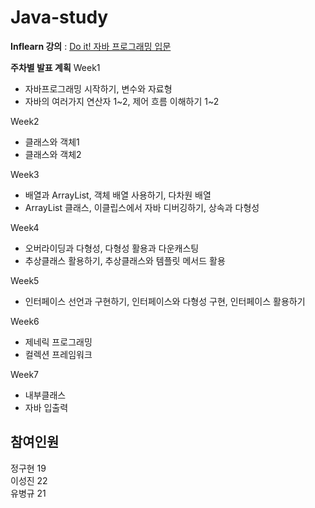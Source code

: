 # Java-study

**Inflearn 강의** : [Do it! 자바 프로그래밍 입문](https://www.inflearn.com/course/%EC%9E%90%EB%B0%94-%ED%94%84%EB%A1%9C%EA%B7%B8%EB%9E%98%EB%B0%8D-%EC%9E%85%EB%AC%B8#curriculum)  

**주차별 발표 계획**
Week1  
- 자바프로그래밍 시작하기, 변수와 자료형
- 자바의 여러가지 연산자 1\~2, 제어 흐름 이해하기 1\~2  

Week2  
- 클래스와 객체1
- 클래스와 객체2

Week3
- 배열과 ArrayList, 객체 배열 사용하기, 다차원 배열
- ArrayList 클래스, 이클립스에서 자바 디버깅하기, 상속과 다형성

Week4
- 오버라이딩과 다형성, 다형성 활용과 다운캐스팅
- 추상클래스 활용하기, 추상클래스와 템플릿 메서드 활용

Week5
- 인터페이스 선언과 구현하기, 인터페이스와 다형성 구현, 인터페이스 활용하기

Week6
- 제네릭 프로그래밍
- 컬렉션 프레임워크

Week7
- 내부클래스
- 자바 입출력

## 참여인원
정구현 19  
이성진 22  
유병규 21
